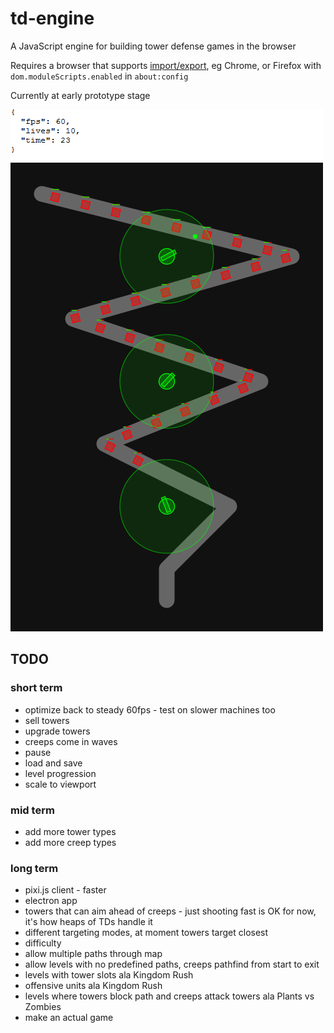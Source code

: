 # td-engine

A JavaScript engine for building tower defense games in the browser

Requires a browser that supports [import/export](https://developer.mozilla.org/en-US/docs/Web/JavaScript/Reference/Statements/import),
eg Chrome, or Firefox with `dom.moduleScripts.enabled` in `about:config`

Currently at early prototype stage

![screenshot](screenshot.png)

## TODO

### short term

- optimize back to steady 60fps - test on slower machines too
- sell towers
- upgrade towers
- creeps come in waves
- pause
- load and save
- level progression
- scale to viewport

### mid term

- add more tower types
- add more creep types

### long term

- pixi.js client - faster
- electron app
- towers that can aim ahead of creeps - just shooting fast is OK for now, it's
  how heaps of TDs handle it
- different targeting modes, at moment towers target closest
- difficulty
- allow multiple paths through map
- allow levels with no predefined paths, creeps pathfind from start to exit
- levels with tower slots ala Kingdom Rush
- offensive units ala Kingdom Rush
- levels where towers block path and creeps attack towers ala Plants vs Zombies
- make an actual game
